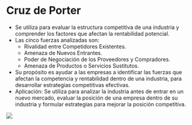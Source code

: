 # Cruz de Porter
- Se utiliza para evaluar la estructura competitiva de una industria y comprender los factores que afectan la rentabilidad potencial.
- Las cinco fuerzas analizadas son:
	- Rivalidad entre Competidores Existentes.
	- Amenaza de Nuevos Entrantes.
	- Poder de Negociación de los Proveedores y Compradores.
	- Amenaza de Productos o Servicios Sustitutos.
- Su propósito es ayudar a las empresas a identificar las fuerzas que afectan la competencia y rentabilidad dentro de una industria, para desarrollar estrategias competitivas efectivas.
- Aplicación: Se utiliza para analizar la industria antes de entrar en un nuevo mercado, evaluar la posición de una empresa dentro de su industria y formular estrategias para mejorar la posición competitiva.

![](Pasted%20image%2020240924230510.png)